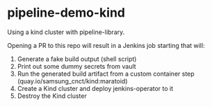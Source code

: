 # pipeline-demo-kind
Using a kind cluster with pipeline-library.

Opening a PR to this repo will result in a Jenkins job starting that will:

1) Generate a fake build output (shell script)
2) Print out some dummy secrets from vault
3) Run the generated build artifact from a custom container step (quay.io/samsung_cnct/kind:maratoid)
3) Create a Kind cluster and deploy jenkins-operator to it
4) Destroy the Kind cluster
